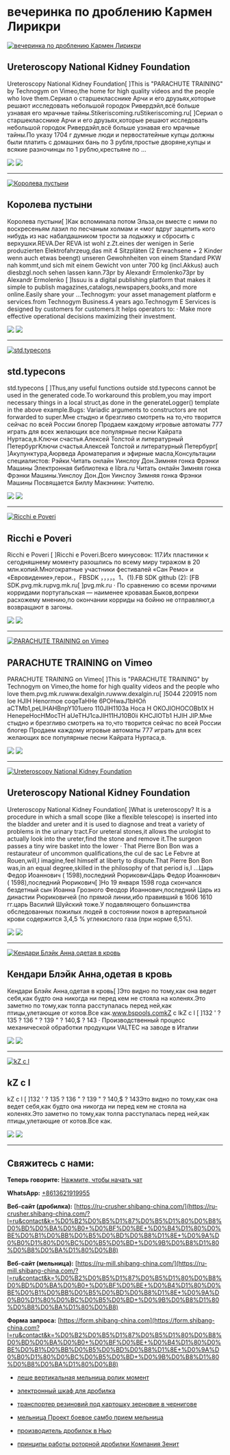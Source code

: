 # вечеринка по дроблению Кармен Лирикри

<a href="https://swt.shibang-china.com/?l=ru&img&k=%D0%B2%D0%B5%D1%87%D0%B5%D1%80%D0%B8%D0%BD%D0%BA%D0%B0+%D0%BF%D0%BE+%D0%B4%D1%80%D0%BE%D0%B1%D0%BB%D0%B5%D0%BD%D0%B8%D1%8E+%D0%9A%D0%B0%D1%80%D0%BC%D0%B5%D0%BD+%D0%9B%D0%B8%D1%80%D0%B8%D0%BA%D1%80%D0%B8" target="_blank">![вечеринка по дроблению Кармен Лирикри](http://static.shibang-china.com/all-800x300/381.jpg)</a>

## Ureteroscopy National Kidney Foundation
Ureteroscopy National Kidney Foundation[ ]This is &quot;PARACHUTE TRAINING&quot; by Technogym on Vimeo,the home for high quality videos and the people who love them.Сериал о старшекласснике Арчи и его друзьях,которые решают исследовать небольшой городок Ривердэйл,всё больше узнавая его мрачные тайны.Stikeriscoming.ruStikeriscoming.ru[ ]Сериал о старшекласснике Арчи и его друзьях,которые решают исследовать небольшой городок Ривердэйл,всё больше узнавая его мрачные тайны.По указу 1704 г думные люди и первостатейные купцы должны были платить с домашних бань по 3 рубля,простые дворяне,купцы и всякие разночинцы по 1 рублю,крестьяне по …


<a href="https://whatsapp.shibangsoft.com/WhatsApp.php" target="_blank" title="WhatsApp">![](http://static.shibang-china.com/icon/whatsapp.png)</a> <a href="https://swt.shibang-china.com/?l=ru&icon&k=%D0%B2%D0%B5%D1%87%D0%B5%D1%80%D0%B8%D0%BD%D0%BA%D0%B0+%D0%BF%D0%BE+%D0%B4%D1%80%D0%BE%D0%B1%D0%BB%D0%B5%D0%BD%D0%B8%D1%8E+%D0%9A%D0%B0%D1%80%D0%BC%D0%B5%D0%BD+%D0%9B%D0%B8%D1%80%D0%B8%D0%BA%D1%80%D0%B8" target="_blank">![](http://static.shibang-china.com/icon/chat-ru.png)</a>

---

<a href="https://swt.shibang-china.com/?l=ru&img&k=%D0%B2%D0%B5%D1%87%D0%B5%D1%80%D0%B8%D0%BD%D0%BA%D0%B0+%D0%BF%D0%BE+%D0%B4%D1%80%D0%BE%D0%B1%D0%BB%D0%B5%D0%BD%D0%B8%D1%8E+%D0%9A%D0%B0%D1%80%D0%BC%D0%B5%D0%BD+%D0%9B%D0%B8%D1%80%D0%B8%D0%BA%D1%80%D0%B8" target="_blank">![Королева пустыни](http://static.shibang-china.com/all-800x300/1145.jpg)</a>

## Королева пустыни
Королева пустыни[ ]Как вспоминала потом Эльза,он вместе с ними по воскресеньям лазил по песчаным холмам и &#171;мог вдруг зацепить кого нибудь из нас набалдашником трости за лодыжку и сбросить с верхушки.REVA.Der REVA ist wohl z.Zt.eines der wenigen in Serie produzierten Elektrofahrzeug,das mit 4 Sitzpl&#228;ten (2 Erwachsene + 2 Kinder wenn auch etwas beengt) unseren Gewohnheiten von einem Standard PKW nah kommt,und sich mit einem Gewicht von unter 700 kg (incl.Akkus) auch diesbzgl.noch sehen lassen kann.73pr by Alexandr Ermolenko73pr by Alexandr Ermolenko [ ]Issuu is a digital publishing platform that makes it simple to publish magazines,catalogs,newspapers,books,and more online.Easily share your …Technogym: your asset management platform e services.from Technogym Business.4 years ago.Technogym E Services is designed by customers for customers.It helps operators to: &#183; Make more effective operational decisions maximizing their investment.


<a href="https://whatsapp.shibangsoft.com/WhatsApp.php" target="_blank" title="WhatsApp">![](http://static.shibang-china.com/icon/whatsapp.png)</a> <a href="https://swt.shibang-china.com/?l=ru&icon&k=%D0%B2%D0%B5%D1%87%D0%B5%D1%80%D0%B8%D0%BD%D0%BA%D0%B0+%D0%BF%D0%BE+%D0%B4%D1%80%D0%BE%D0%B1%D0%BB%D0%B5%D0%BD%D0%B8%D1%8E+%D0%9A%D0%B0%D1%80%D0%BC%D0%B5%D0%BD+%D0%9B%D0%B8%D1%80%D0%B8%D0%BA%D1%80%D0%B8" target="_blank">![](http://static.shibang-china.com/icon/chat-ru.png)</a>

---

<a href="https://swt.shibang-china.com/?l=ru&img&k=%D0%B2%D0%B5%D1%87%D0%B5%D1%80%D0%B8%D0%BD%D0%BA%D0%B0+%D0%BF%D0%BE+%D0%B4%D1%80%D0%BE%D0%B1%D0%BB%D0%B5%D0%BD%D0%B8%D1%8E+%D0%9A%D0%B0%D1%80%D0%BC%D0%B5%D0%BD+%D0%9B%D0%B8%D1%80%D0%B8%D0%BA%D1%80%D0%B8" target="_blank">![std.typecons](http://static.shibang-china.com/all-800x300/1261.jpg)</a>

## std.typecons
std.typecons [ ]Thus,any useful functions outside std.typecons cannot be used in the generated code.To workaround this problem,you may import necessary things in a local struct,as done in the generateLogger() template in the above example.Bugs: Variadic arguments to constructors are not forwarded to super.Мне стыдно и брезгливо смотреть на то,что творится сейчас по всей России блогер Продаем каждому игровые автоматы 777 играть для всех желающих все популярные песни Кайрата Нуртаса,в.Ключи счастья.Алексей Толстой и литературный ПетербургКлючи счастья.Алексей Толстой и литературный Петербург[ ]Акупунктура,Аюрведа Ароматерапия и эфирные масла,Консультации специалистов: Рэйки.Читать онлайн Уинслоу Дон.Зимняя гонка Фрэнки Машины Электронная библиотека e libra.ru Читать онлайн Зимняя гонка Фрэнки Машины.Уинслоу Дон.Дон Уинслоу Зимняя гонка Фрэнки Машины Посвящается Биллу Макэнини: Учителю.


<a href="https://whatsapp.shibangsoft.com/WhatsApp.php" target="_blank" title="WhatsApp">![](http://static.shibang-china.com/icon/whatsapp.png)</a> <a href="https://swt.shibang-china.com/?l=ru&icon&k=%D0%B2%D0%B5%D1%87%D0%B5%D1%80%D0%B8%D0%BD%D0%BA%D0%B0+%D0%BF%D0%BE+%D0%B4%D1%80%D0%BE%D0%B1%D0%BB%D0%B5%D0%BD%D0%B8%D1%8E+%D0%9A%D0%B0%D1%80%D0%BC%D0%B5%D0%BD+%D0%9B%D0%B8%D1%80%D0%B8%D0%BA%D1%80%D0%B8" target="_blank">![](http://static.shibang-china.com/icon/chat-ru.png)</a>

---

<a href="https://swt.shibang-china.com/?l=ru&img&k=%D0%B2%D0%B5%D1%87%D0%B5%D1%80%D0%B8%D0%BD%D0%BA%D0%B0+%D0%BF%D0%BE+%D0%B4%D1%80%D0%BE%D0%B1%D0%BB%D0%B5%D0%BD%D0%B8%D1%8E+%D0%9A%D0%B0%D1%80%D0%BC%D0%B5%D0%BD+%D0%9B%D0%B8%D1%80%D0%B8%D0%BA%D1%80%D0%B8" target="_blank">![Ricchi e Poveri](http://static.shibang-china.com/all-800x300/595.jpg)</a>

## Ricchi e Poveri
Ricchi e Poveri [ ]Ricchi e Poveri.Всего минусовок: 117.Их пластинки к сегодняшнему моменту разошлись по всему миру тиражом в 20 млн.копий.Многократные участники фестивалей &#171;Сан Ремо&#187; и &#171;Евровидение&#187;,герои.，FBSDK ，，，，。1、(1).FB SDK github (2): [FB SDK.pvg.mk.rupvg.mk.ru[ ]pvg.mk.ru&nbsp;&#0183;&#32;По сравнению со всеми прочими корридами португальская — наименее кровавая.Быков,вопреки расхожему мнению,по окончании корриды на бойню не отправляют,а возвращают в загоны.


<a href="https://whatsapp.shibangsoft.com/WhatsApp.php" target="_blank" title="WhatsApp">![](http://static.shibang-china.com/icon/whatsapp.png)</a> <a href="https://swt.shibang-china.com/?l=ru&icon&k=%D0%B2%D0%B5%D1%87%D0%B5%D1%80%D0%B8%D0%BD%D0%BA%D0%B0+%D0%BF%D0%BE+%D0%B4%D1%80%D0%BE%D0%B1%D0%BB%D0%B5%D0%BD%D0%B8%D1%8E+%D0%9A%D0%B0%D1%80%D0%BC%D0%B5%D0%BD+%D0%9B%D0%B8%D1%80%D0%B8%D0%BA%D1%80%D0%B8" target="_blank">![](http://static.shibang-china.com/icon/chat-ru.png)</a>

---

<a href="https://swt.shibang-china.com/?l=ru&img&k=%D0%B2%D0%B5%D1%87%D0%B5%D1%80%D0%B8%D0%BD%D0%BA%D0%B0+%D0%BF%D0%BE+%D0%B4%D1%80%D0%BE%D0%B1%D0%BB%D0%B5%D0%BD%D0%B8%D1%8E+%D0%9A%D0%B0%D1%80%D0%BC%D0%B5%D0%BD+%D0%9B%D0%B8%D1%80%D0%B8%D0%BA%D1%80%D0%B8" target="_blank">![PARACHUTE TRAINING on Vimeo](http://static.shibang-china.com/all-800x300/1064.jpg)</a>

## PARACHUTE TRAINING on Vimeo
PARACHUTE TRAINING on Vimeo[ ]This is &quot;PARACHUTE TRAINING&quot; by Technogym on Vimeo,the home for high quality videos and the people who love them.pvg.mk.ruwww.dexalgin.ruwww.dexalgin.ru[ ]5044 220915 nom loe HJIH Henormoe coqeTaHHe 6POHwaJ1bHO&#241; aCTMb1,peLIHAHBnpY101uero 110JIH1103a Hoca H OKOJIOHOCOBb1X H HenepeHocHMocTH aUeTHJ1caJIH11HJ10B0&#236;i KHCJIOTb1 HJIH JIP.Мне стыдно и брезгливо смотреть на то,что творится сейчас по всей России блогер Продаем каждому игровые автоматы 777 играть для всех желающих все популярные песни Кайрата Нуртаса,в.


<a href="https://whatsapp.shibangsoft.com/WhatsApp.php" target="_blank" title="WhatsApp">![](http://static.shibang-china.com/icon/whatsapp.png)</a> <a href="https://swt.shibang-china.com/?l=ru&icon&k=%D0%B2%D0%B5%D1%87%D0%B5%D1%80%D0%B8%D0%BD%D0%BA%D0%B0+%D0%BF%D0%BE+%D0%B4%D1%80%D0%BE%D0%B1%D0%BB%D0%B5%D0%BD%D0%B8%D1%8E+%D0%9A%D0%B0%D1%80%D0%BC%D0%B5%D0%BD+%D0%9B%D0%B8%D1%80%D0%B8%D0%BA%D1%80%D0%B8" target="_blank">![](http://static.shibang-china.com/icon/chat-ru.png)</a>

---

<a href="https://swt.shibang-china.com/?l=ru&img&k=%D0%B2%D0%B5%D1%87%D0%B5%D1%80%D0%B8%D0%BD%D0%BA%D0%B0+%D0%BF%D0%BE+%D0%B4%D1%80%D0%BE%D0%B1%D0%BB%D0%B5%D0%BD%D0%B8%D1%8E+%D0%9A%D0%B0%D1%80%D0%BC%D0%B5%D0%BD+%D0%9B%D0%B8%D1%80%D0%B8%D0%BA%D1%80%D0%B8" target="_blank">![Ureteroscopy National Kidney Foundation](http://static.shibang-china.com/all-800x300/115.jpg)</a>

## Ureteroscopy National Kidney Foundation
Ureteroscopy National Kidney Foundation[ ]What is ureteroscopy? It is a procedure in which a small scope (like a flexible telescope) is inserted into the bladder and ureter and it is used to diagnose and treat a variety of problems in the urinary tract.For ureteral stones,it allows the urologist to actually look into the ureter,find the stone and remove it.The surgeon passes a tiny wire basket into the lower&nbsp;&#0183;&#32;That Pierre Bon Bon was a restaurateur of uncommon qualifications,the cul de sac Le Febvre at Rouen,will,I imagine,feel himself at liberty to dispute.That Pierre Bon Bon was,in an equal degree,skilled in the philosophy of that period is,I …Царь Федор Иоаннович ( 1598),последний РюриковичЦарь Федор Иоаннович ( 1598),последний Рюрикович[ ]Но 19 января 1598 года скончался бездетный сын Иоанна Грозного Феодор Иоаннович,последний Царь из династии Рюриковичей (по прямой линии,ибо правивший в 1606 1610 гг.царь Василий Шуйский тоже.У по&#173;давляющего большинства обследованных пожилых лю&#173;дей в состоянии покоя в артериальной крови содержится 3,4,5 % углекислого газа (при норме 6,5%).


<a href="https://whatsapp.shibangsoft.com/WhatsApp.php" target="_blank" title="WhatsApp">![](http://static.shibang-china.com/icon/whatsapp.png)</a> <a href="https://swt.shibang-china.com/?l=ru&icon&k=%D0%B2%D0%B5%D1%87%D0%B5%D1%80%D0%B8%D0%BD%D0%BA%D0%B0+%D0%BF%D0%BE+%D0%B4%D1%80%D0%BE%D0%B1%D0%BB%D0%B5%D0%BD%D0%B8%D1%8E+%D0%9A%D0%B0%D1%80%D0%BC%D0%B5%D0%BD+%D0%9B%D0%B8%D1%80%D0%B8%D0%BA%D1%80%D0%B8" target="_blank">![](http://static.shibang-china.com/icon/chat-ru.png)</a>

---

<a href="https://swt.shibang-china.com/?l=ru&img&k=%D0%B2%D0%B5%D1%87%D0%B5%D1%80%D0%B8%D0%BD%D0%BA%D0%B0+%D0%BF%D0%BE+%D0%B4%D1%80%D0%BE%D0%B1%D0%BB%D0%B5%D0%BD%D0%B8%D1%8E+%D0%9A%D0%B0%D1%80%D0%BC%D0%B5%D0%BD+%D0%9B%D0%B8%D1%80%D0%B8%D0%BA%D1%80%D0%B8" target="_blank">![Кендари Блэйк Анна,одетая в кровь](http://static.shibang-china.com/all-800x300/1122.jpg)</a>

## Кендари Блэйк Анна,одетая в кровь
Кендари Блэйк Анна,одетая в кровь[ ]Это видно по тому,как она ведет себя,как будто она никогда ни перед кем не стояла на коленях.Это заметно по тому,как толпа расступалась перед ней,как птицы,улетающие от котов.Все как.www.bspools.comkZ c lkZ c l [ ]132 ' ? 135 ? 136 &quot; ? 139 &quot; ? 140,$ ? 143&nbsp;&#0183;&#32;Производственный процесс механической обработки продукции VALTEC на заводе в Италии


<a href="https://whatsapp.shibangsoft.com/WhatsApp.php" target="_blank" title="WhatsApp">![](http://static.shibang-china.com/icon/whatsapp.png)</a> <a href="https://swt.shibang-china.com/?l=ru&icon&k=%D0%B2%D0%B5%D1%87%D0%B5%D1%80%D0%B8%D0%BD%D0%BA%D0%B0+%D0%BF%D0%BE+%D0%B4%D1%80%D0%BE%D0%B1%D0%BB%D0%B5%D0%BD%D0%B8%D1%8E+%D0%9A%D0%B0%D1%80%D0%BC%D0%B5%D0%BD+%D0%9B%D0%B8%D1%80%D0%B8%D0%BA%D1%80%D0%B8" target="_blank">![](http://static.shibang-china.com/icon/chat-ru.png)</a>

---

<a href="https://swt.shibang-china.com/?l=ru&img&k=%D0%B2%D0%B5%D1%87%D0%B5%D1%80%D0%B8%D0%BD%D0%BA%D0%B0+%D0%BF%D0%BE+%D0%B4%D1%80%D0%BE%D0%B1%D0%BB%D0%B5%D0%BD%D0%B8%D1%8E+%D0%9A%D0%B0%D1%80%D0%BC%D0%B5%D0%BD+%D0%9B%D0%B8%D1%80%D0%B8%D0%BA%D1%80%D0%B8" target="_blank">![kZ c l](http://static.shibang-china.com/all-800x300/519.jpg)</a>

## kZ c l
kZ c l [ ]132 ' ? 135 ? 136 &quot; ? 139 &quot; ? 140,$ ? 143Это видно по тому,как она ведет себя,как будто она никогда ни перед кем не стояла на коленях.Это заметно по тому,как толпа расступалась перед ней,как птицы,улетающие от котов.Все как.

<a href="https://whatsapp.shibangsoft.com/WhatsApp.php" target="_blank" title="WhatsApp">![](http://static.shibang-china.com/icon/whatsapp.png)</a> <a href="https://swt.shibang-china.com/?l=ru&icon&k=%D0%B2%D0%B5%D1%87%D0%B5%D1%80%D0%B8%D0%BD%D0%BA%D0%B0+%D0%BF%D0%BE+%D0%B4%D1%80%D0%BE%D0%B1%D0%BB%D0%B5%D0%BD%D0%B8%D1%8E+%D0%9A%D0%B0%D1%80%D0%BC%D0%B5%D0%BD+%D0%9B%D0%B8%D1%80%D0%B8%D0%BA%D1%80%D0%B8" target="_blank">![](http://static.shibang-china.com/icon/chat-ru.png)</a>

---
## Свяжитесь с нами:

**Теперь говорите:** [Нажмите, чтобы начать чат](https://swt.shibang-china.com?l=ru&contact&k=%D0%B2%D0%B5%D1%87%D0%B5%D1%80%D0%B8%D0%BD%D0%BA%D0%B0+%D0%BF%D0%BE+%D0%B4%D1%80%D0%BE%D0%B1%D0%BB%D0%B5%D0%BD%D0%B8%D1%8E+%D0%9A%D0%B0%D1%80%D0%BC%D0%B5%D0%BD+%D0%9B%D0%B8%D1%80%D0%B8%D0%BA%D1%80%D0%B8)

**WhatsApp:**  [+8613621919955](https://whatsapp.shibangsoft.com/WhatsApp.php)

**Веб-сайт (дробилка):** [https://ru-crusher.shibang-china.com/](https://ru-crusher.shibang-china.com/?l=ru&contact&k=%D0%B2%D0%B5%D1%87%D0%B5%D1%80%D0%B8%D0%BD%D0%BA%D0%B0+%D0%BF%D0%BE+%D0%B4%D1%80%D0%BE%D0%B1%D0%BB%D0%B5%D0%BD%D0%B8%D1%8E+%D0%9A%D0%B0%D1%80%D0%BC%D0%B5%D0%BD+%D0%9B%D0%B8%D1%80%D0%B8%D0%BA%D1%80%D0%B8)

**Веб-сайт (мельница):** [https://ru-mill.shibang-china.com/](https://ru-mill.shibang-china.com/?l=ru&contact&k=%D0%B2%D0%B5%D1%87%D0%B5%D1%80%D0%B8%D0%BD%D0%BA%D0%B0+%D0%BF%D0%BE+%D0%B4%D1%80%D0%BE%D0%B1%D0%BB%D0%B5%D0%BD%D0%B8%D1%8E+%D0%9A%D0%B0%D1%80%D0%BC%D0%B5%D0%BD+%D0%9B%D0%B8%D1%80%D0%B8%D0%BA%D1%80%D0%B8)

**Форма запроса:** [https://form.shibang-china.com](https://form.shibang-china.com?l=ru&contact&k=%D0%B2%D0%B5%D1%87%D0%B5%D1%80%D0%B8%D0%BD%D0%BA%D0%B0+%D0%BF%D0%BE+%D0%B4%D1%80%D0%BE%D0%B1%D0%BB%D0%B5%D0%BD%D0%B8%D1%8E+%D0%9A%D0%B0%D1%80%D0%BC%D0%B5%D0%BD+%D0%9B%D0%B8%D1%80%D0%B8%D0%BA%D1%80%D0%B8)

* [леше вертикальная мельница ролик момент](../110/%D0%BB%D0%B5%D1%88%D0%B5%20%D0%B2%D0%B5%D1%80%D1%82%D0%B8%D0%BA%D0%B0%D0%BB%D1%8C%D0%BD%D0%B0%D1%8F%20%D0%BC%D0%B5%D0%BB%D1%8C%D0%BD%D0%B8%D1%86%D0%B0%20%D1%80%D0%BE%D0%BB%D0%B8%D0%BA%20%D0%BC%D0%BE%D0%BC%D0%B5%D0%BD%D1%82.md)

* [электронный шкаф для дробилка](../106/%D1%8D%D0%BB%D0%B5%D0%BA%D1%82%D1%80%D0%BE%D0%BD%D0%BD%D1%8B%D0%B9%20%D1%88%D0%BA%D0%B0%D1%84%20%D0%B4%D0%BB%D1%8F%20%D0%B4%D1%80%D0%BE%D0%B1%D0%B8%D0%BB%D0%BA%D0%B0.md)

* [транспортер резиновий под картошку зерновие в чернигове](../106/%D1%82%D1%80%D0%B0%D0%BD%D1%81%D0%BF%D0%BE%D1%80%D1%82%D0%B5%D1%80%20%D1%80%D0%B5%D0%B7%D0%B8%D0%BD%D0%BE%D0%B2%D0%B8%D0%B9%20%D0%BF%D0%BE%D0%B4%20%D0%BA%D0%B0%D1%80%D1%82%D0%BE%D1%88%D0%BA%D1%83%20%D0%B7%D0%B5%D1%80%D0%BD%D0%BE%D0%B2%D0%B8%D0%B5%20%D0%B2%20%D1%87%D0%B5%D1%80%D0%BD%D0%B8%D0%B3%D0%BE%D0%B2%D0%B5.md)

* [мельница Проект боевое самбо прием мельница](../112/%D0%BC%D0%B5%D0%BB%D1%8C%D0%BD%D0%B8%D1%86%D0%B0%20%D0%9F%D1%80%D0%BE%D0%B5%D0%BA%D1%82%20%D0%B1%D0%BE%D0%B5%D0%B2%D0%BE%D0%B5%20%D1%81%D0%B0%D0%BC%D0%B1%D0%BE%20%D0%BF%D1%80%D0%B8%D0%B5%D0%BC%20%D0%BC%D0%B5%D0%BB%D1%8C%D0%BD%D0%B8%D1%86%D0%B0.md)

* [производитель дробилок в Нью](../116/%D0%BF%D1%80%D0%BE%D0%B8%D0%B7%D0%B2%D0%BE%D0%B4%D0%B8%D1%82%D0%B5%D0%BB%D1%8C%20%D0%B4%D1%80%D0%BE%D0%B1%D0%B8%D0%BB%D0%BE%D0%BA%20%D0%B2%20%D0%9D%D1%8C%D1%8E.md)

* [принципы работы роторной дробилки Компания Зенит](../110/%D0%BF%D1%80%D0%B8%D0%BD%D1%86%D0%B8%D0%BF%D1%8B%20%D1%80%D0%B0%D0%B1%D0%BE%D1%82%D1%8B%20%D1%80%D0%BE%D1%82%D0%BE%D1%80%D0%BD%D0%BE%D0%B9%20%D0%B4%D1%80%D0%BE%D0%B1%D0%B8%D0%BB%D0%BA%D0%B8%20%D0%9A%D0%BE%D0%BC%D0%BF%D0%B0%D0%BD%D0%B8%D1%8F%20%D0%97%D0%B5%D0%BD%D0%B8%D1%82.md)